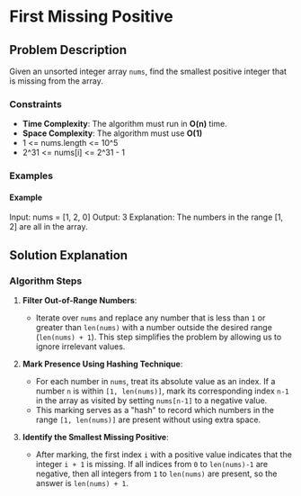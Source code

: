 # First Missing Positive

## Problem Description

Given an unsorted integer array `nums`, find the smallest positive integer that is missing from the array.

### Constraints
- **Time Complexity**: The algorithm must run in **O(n)** time.
- **Space Complexity**: The algorithm must use **O(1)**
- 1 <= nums.length <= 10^5
- 2^31 <= nums[i] <= 2^31 - 1

### Examples

#### Example
Input: nums = [1, 2, 0]
Output: 3
Explanation: The numbers in the range [1, 2] are all in the array.

## Solution Explanation

### Algorithm Steps

1. **Filter Out-of-Range Numbers**:
   - Iterate over `nums` and replace any number that is less than `1` or greater than `len(nums)` with a number outside the desired range (`len(nums) + 1`). This step simplifies the problem by allowing us to ignore irrelevant values.

2. **Mark Presence Using Hashing Technique**:
   - For each number in `nums`, treat its absolute value as an index. If a number `n` is within `[1, len(nums)]`, mark its corresponding index `n-1` in the array as visited by setting `nums[n-1]` to a negative value.
   - This marking serves as a "hash" to record which numbers in the range `[1, len(nums)]` are present without using extra space.

3. **Identify the Smallest Missing Positive**:
   - After marking, the first index `i` with a positive value indicates that the integer `i + 1` is missing. If all indices from `0` to `len(nums)-1` are negative, then all integers from `1` to `len(nums)` are present, so the answer is `len(nums) + 1`.
